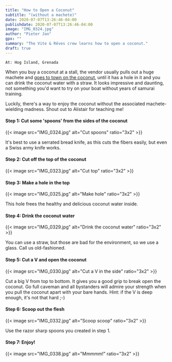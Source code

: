 ```yaml
---
title: "How to Open a Coconut"
subtitle: "(without a machete)"
date: 2020-07-07T13:26:46-04:00
publishdate: 2020-07-07T13:26:46-04:00
image: "IMG_0324.jpg"
author: "Pieter Jan"
gpx: ""
summary: "The Vite & Rêves crew learns how to open a coconut."
draft: true
---
```


`At: Hog Island, Grenada`

When you buy a coconut at a stall, the vendor usually pulls out a huge machete and [goes to town on the coconut](/captains-log/2020-02-23-charlotteville#machete-time), until it has a hole in it and you can drink the coconut water with a straw. It looks impressive and daunting, not something you'd want to try on your boat without years of samurai training.

Luckily, there's a way to enjoy the coconut without the associated machete-wielding madness. Shout out to Alistair for teaching me!

#### Step 1: Cut some 'spoons' from the sides of the coconut

{{< image src="IMG_0324.jpg" alt="Cut spoons" ratio="3x2" >}}

It's best to use a serrated bread knife, as this cuts the fibers easily, but even a Swiss army knife works.

#### Step 2: Cut off the top of the coconut

{{< image src="IMG_0323.jpg" alt="Cut top" ratio="3x2" >}}

#### Step 3: Make a hole in the top

{{< image src="IMG_0325.jpg" alt="Make hole" ratio="3x2" >}}

This hole frees the healthy and delicious coconut water inside.

#### Step 4: Drink the coconut water

{{< image src="IMG_0329.jpg" alt="Drink the coconut water" ratio="3x2" >}}

You can use a straw, but those are bad for the environment, so we use a glass. Call us old-fashioned.

#### Step 5: Cut a V and open the coconut

{{< image src="IMG_0330.jpg" alt="Cut a V in the side" ratio="3x2" >}}

Cut a big V from top to bottom. It gives you a good grip to break open the coconut. Go full caveman and all bystanders will admire your strength when you pull the coconut apart with your bare hands. Hint: if the V is deep enough, it's not that hard ;-)

#### Step 6: Scoop out the flesh

{{< image src="IMG_0332.jpg" alt="Scoop scoop" ratio="3x2" >}}

Use the razor sharp spoons you created in step 1.

#### Step 7: Enjoy!

{{< image src="IMG_0338.jpg" alt="Mmmmm!" ratio="3x2" >}}

